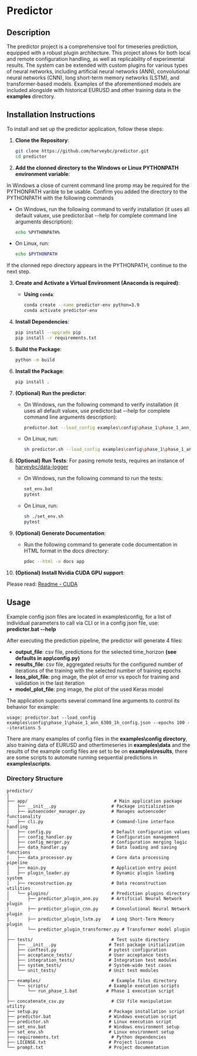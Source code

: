 
# Predictor

## Description

The predictor project is a comprehensive tool for timeseries prediction, equipped with a robust plugin architecture. This project allows for both local and remote configuration handling, as well as replicability of experimental results. The system can be extended with custom plugins for various types of neural networks, including artificial neural networks (ANN), convolutional neural networks (CNN), long short-term memory networks (LSTM), and transformer-based models. Examples of the aforementioned models are included alongside with historical EURUSD and other training data in the **examples** directory.

## Installation Instructions

To install and set up the predictor application, follow these steps:

1. **Clone the Repository**:
    ```bash
    git clone https://github.com/harveybc/predictor.git
    cd predictor
    ```

2. **Add the clonned directory to the Windows or Linux PYTHONPATH environment variable**:

In Windows a close of current command line promp may be required for the PYTHONPATH varible to be usable.
Confirm you added the directory to the PYTHONPATH with the following commands

- On Windows, run the following command to verify installation (it uses all default valuex, use predictor.bat --help for complete command line arguments description):
    ```bash
    echo %PYTHONPATH%
    ```

- On Linux, run:
    ```bash
    echo $PYTHONPATH 
    ```
If the clonned repo directory appears in the PYTHONPATH, continue to the next step. 

3. **Create and Activate a Virtual Environment (Anaconda is required)**:

    - **Using `conda`**:
        ```bash
        conda create --name predictor-env python=3.9
        conda activate predictor-env
        ```

4. **Install Dependencies**:
    ```bash
    pip install --upgrade pip
    pip install -r requirements.txt
    ```

5. **Build the Package**:
    ```bash
    python -m build
    ```

6. **Install the Package**:
    ```bash
    pip install .
    ```

7. **(Optional) Run the predictor**:
    - On Windows, run the following command to verify installation (it uses all default valuex, use predictor.bat --help for complete command line arguments description):
        ```bash
        predictor.bat --load_config examples\config\phase_1\phase_1_ann_6300_1h_config.json
        ```

    - On Linux, run:
        ```bash
        sh predictor.sh --load_config examples\config\phase_1\phase_1_ann_6300_1h_config.json
        ```

8. **(Optional) Run Tests**:
For pasing remote tests, requires an instance of [harveybc/data-logger](https://github.com/harveybc/data-logger)
    - On Windows, run the following command to run the tests:
        ```bash
        set_env.bat
        pytest
        ```

    - On Linux, run:
        ```bash
        sh ./set_env.sh
        pytest
        ```

9. **(Optional) Generate Documentation**:
    - Run the following command to generate code documentation in HTML format in the docs directory:
        ```bash
        pdoc --html -o docs app
        ```
10. **(Optional) Install Nvidia CUDA GPU support**:

Please read: [Readme - CUDA](https://github.com/harveybc/predictor/blob/master/README_CUDA.md)

## Usage

Example config json files are located in examples\config, for a list of individual parameters to call via CLI or in a config json file, use: **predictor.bat --help**

After executing the prediction pipeline, the predictor will generate 4 files:
- **output_file**: csv file, predictions for the selected time_horizon **(see defaults in app\config.py)**
- **results_file**: csv file, aggregated results for the configured number of iterations of the training with the selected number of training epochs 
- **loss_plot_file**: png image, the plot of error vs epoch for training and validation in the last iteration 
- **model_plot_file**: png image, the plot of the used Keras model
 
The application supports several command line arguments to control its behavior for example:

```
usage: predictor.bat --load_config examples\config\phase_1\phase_1_ann_6300_1h_config.json --epochs 100 --iterations 5
```

There are many examples of config files in the **examples\config directory**, also training data of EURUSD and othertimeseries in **examples\data** and the results of the example config files are set to be on **examples\results**, there are some scripts to automate running sequential predictions in **examples\scripts**.


### Directory Structure

```
predictor/
│
├── app/                                 # Main application package
│   ├── __init__.py                     # Package initialization
│   ├── autoencoder_manager.py          # Manages autoencoder functionality
│   ├── cli.py                          # Command-line interface handling
│   ├── config.py                       # Default configuration values
│   ├── config_handler.py               # Configuration management
│   ├── config_merger.py                # Configuration merging logic
│   ├── data_handler.py                 # Data loading and saving functions
│   ├── data_processor.py               # Core data processing pipeline
│   ├── main.py                         # Application entry point
│   ├── plugin_loader.py                # Dynamic plugin loading system
│   ├── reconstruction.py               # Data reconstruction utilities
│   └── plugins/                        # Prediction plugins directory
│       ├── predictor_plugin_ann.py     # Artificial Neural Network plugin
│       ├── predictor_plugin_cnn.py     # Convolutional Neural Network plugin
│       ├── predictor_plugin_lstm.py    # Long Short-Term Memory plugin
│       └── predictor_plugin_transformer.py # Transformer model plugin
│
├── tests/                              # Test suite directory
│   ├── __init__.py                    # Test package initialization
│   ├── conftest.py                    # pytest configuration
│   ├── acceptance_tests/              # User acceptance tests
│   ├── integration_tests/             # Integration test modules
│   ├── system_tests/                  # System-wide test cases
│   └── unit_tests/                    # Unit test modules
│
├── examples/                           # Example files directory
│   └── scripts/                       # Example execution scripts
│       └── run_phase_1.bat           # Phase 1 execution script
│
├── concatenate_csv.py                  # CSV file manipulation utility
├── setup.py                           # Package installation script
├── predictor.bat                      # Windows execution script
├── predictor.sh                       # Linux execution script
├── set_env.bat                        # Windows environment setup
├── set_env.sh                         # Linux environment setup
├── requirements.txt                    # Python dependencies
├── LICENSE.txt                        # Project license
└── prompt.txt                         # Project documentation
```

